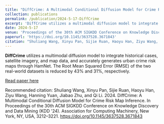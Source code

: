 ```yaml
---
title: "DiffCrime: A Multimodal Conditional Diffusion Model for Crime Risk Map Inference"
collection: publications
permalink: /publication/2024-5-17-DiffCrime
excerpt: 'DiffCrime utilizes a multimodal diffusion model to integrate historical cases, satellite imagery, and map data, and accurately generates urban crime risk maps through HamNet. The Root Mean Squared Error (RMSE) of the two real-world datasets is reduced by 43% and 31%, respectively.'
date: 2024-5-17
venue: 'Proceedings of the 30th ACM SIGKDD Conference on Knowledge Discovery and Data Mining'
paperurl: 'https://doi.org/10.1145/3637528.3671843'
citation: "Shuliang Wang, Xinyu Pan, Sijie Ruan, Haoyu Han, Ziyu Wang, Hanning Yuan, Jiabao Zhu, and Qi Li. 2024. DiffCrime: A Multimodal Conditional Diffusion Model for Crime Risk Map Inference. In Proceedings of the 30th ACM SIGKDD Conference on Knowledge Discovery and Data Mining (KDD '24). Association for Computing Machinery, New York, NY, USA, 3212–3221. https://doi.org/10.1145/3637528.3671843"
---
```

**DiffCrime** utilizes a multimodal diffusion model to integrate historical cases, satellite imagery, and map data, and accurately generates urban crime risk maps through HamNet. The Root Mean Squared Error (RMSE) of the two real-world datasets is reduced by 43% and 31%, respectively.

[Read paper here](https://ieeexplore.ieee.org/document/10436072)

Recommended citation: Shuliang Wang, Xinyu Pan, Sijie Ruan, Haoyu Han, Ziyu Wang, Hanning Yuan, Jiabao Zhu, and Qi Li. 2024. DiffCrime: A Multimodal Conditional Diffusion Model for Crime Risk Map Inference. In Proceedings of the 30th ACM SIGKDD Conference on Knowledge Discovery and Data Mining (KDD '24). Association for Computing Machinery, New York, NY, USA, 3212–3221. https://doi.org/10.1145/3637528.3671843
